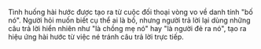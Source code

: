 Tình huống hài hước được tạo ra từ cuộc đối thoại vòng vo về danh tính "bố nó". Người hỏi muốn biết cụ thể ai là bố, nhưng người trả lời lại dùng những câu trả lời hiển nhiên như "là chồng mẹ nó" hay "là người đẻ ra nó", tạo ra hiệu ứng hài hước từ việc né tránh câu trả lời trực tiếp.